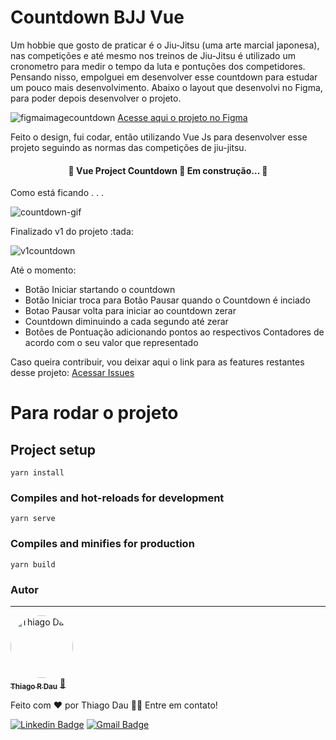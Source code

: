 # Countdown BJJ Vue

Um hobbie que gosto de praticar é o Jiu-Jitsu (uma arte marcial japonesa), nas competições e até mesmo nos treinos de Jiu-Jitsu é utilizado um cronometro para medir o tempo da luta e pontuções dos competidores. Pensando nisso, empolguei em desenvolver esse countdown para estudar um pouco mais desenvolvimento.
Abaixo o layout que desenvolvi no Figma, para poder depois desenvolver o projeto.

![figmaimagecountdown](https://user-images.githubusercontent.com/26436413/110834676-36138c00-8274-11eb-9bd0-8b2e42ab5698.jpg)
[Acesse aqui o projeto no Figma](https://www.figma.com/proto/pb6Vbvyh9ZIQ9ykg1hjBfB/Countdown-JJ?node-id=0%3A3&frame-preset-name=Desktop&scaling=min-zoom)

Feito o design, fui codar, então utilizando Vue Js para desenvolver esse projeto seguindo as normas das competições de jiu-jitsu.

<h4 align="center"> 
	🚧  Vue Project Countdown 🚀 Em construção...  🚧	
</h4>
<p>Como está ficando . . .</p>

![countdown-gif](https://user-images.githubusercontent.com/26436413/110866194-23607d80-829b-11eb-8122-7929ee398bc4.gif)

<p>Finalizado v1 do projeto :tada:</p>

![v1countdown](https://user-images.githubusercontent.com/26436413/110982837-66742c80-833f-11eb-87a1-3e2df4fef208.gif)

Até o momento:
* Botão Iniciar startando o countdown
* Botão Iniciar troca para Botão Pausar quando o Countdown é inciado
* Botao Pausar volta para iniciar ao countdown zerar
* Countdown diminuindo a cada segundo até zerar
* Botões de Pontuação adicionando pontos ao respectivos Contadores de acordo com o seu valor que representado

Caso queira contribuir, vou deixar aqui o link para as features restantes desse projeto: [Acessar Issues](https://github.com/thiagodau/countdown-bjj-vue/issues)

# Para rodar o projeto

## Project setup
```
yarn install
```

### Compiles and hot-reloads for development
```
yarn serve
```

### Compiles and minifies for production
```
yarn build
```

### Autor
---

<a href="https://github.com/thiagodau">
 <img style="border-radius: 50%;" src="https://avatars.githubusercontent.com/u/26436413?v=4" width="100px;" alt="Thiago Dau"/>
 <br />
 <sub><b>Thiago R Dau</b></sub></a> <a href="https://github.com/thiagodau" title="GitHub Thiago">🚀</a>


Feito com ❤️ por Thiago Dau 👋🏽 Entre em contato!

[![Linkedin Badge](https://img.shields.io/badge/-Thiago-blue?style=flat-square&logo=Linkedin&logoColor=white&link=https://www.linkedin.com/in/thiagorodriguesdau/)](https://www.linkedin.com/in/thiagorodriguesdau/) 
[![Gmail Badge](https://img.shields.io/badge/-thiagorodriguesdau@gmail.com-c14438?style=flat-square&logo=Gmail&logoColor=white&link=mailto:thiagorodriguesdau@gmail.com)](mailto:thiagorodriguesdau@gmail.com)
